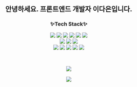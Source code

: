 <div align = "center">

## 안녕하세요. 프론트엔드 개발자 이다은입니다.

### ✨Tech Stack✨

<img src="https://img.shields.io/badge/html-E34F26?style=flat-square&logo=html5&logoColor=white"/> <img src="https://img.shields.io/badge/css-1572B6?style=flat-square&logo=css3&logoColor=white"/> <img src="https://img.shields.io/badge/JavaScript-F7DF1E?style=flat-square&logo=javascript&logoColor=white"/> <img src="https://img.shields.io/badge/TypeScript-3178C6?style=flat-square&logo=typescript&logoColor=white"/>
<img src="https://img.shields.io/badge/React-61DAFB?style=flat-square&logo=react&logoColor=white"/> <img src="https://img.shields.io/badge/Next.js-000000?style=flat-square&logo=next.js&logoColor=white"/> <br />
<img src="https://img.shields.io/badge/Sass/SCSS-CC6699?style=flat-square&logo=Sass&logoColor=white"/> <img src="https://img.shields.io/badge/StyledComponent-DB7093?style=flat-square&logo=styled-components&logoColor=white"/> <img src="https://img.shields.io/badge/@emotion-DB7093?style=flat-square&logoColor=white"/><br />
<img src="https://img.shields.io/badge/Recoil-000000?style=flat-square&logo=react&logoColor=white"/> <img src="https://img.shields.io/badge/ApolloClient-311C87?style=flat-square&logo=apollographql&logoColor=white"/> <img src="https://img.shields.io/badge/ReactHookForm-EC5990?style=flat-square&logo=ReactHookForm&logoColor=white"/> <img src="https://img.shields.io/badge/prettier-F7B93E?style=flat-square&logo=Prettier&logoColor=white"/> <img src="https://img.shields.io/badge/ESLint-4B32C3?style=flat-square&logo=eslint&logoColor=white"/>

<br />
<br />

<img src="https://github-readme-stats.vercel.app/api/top-langs/?username=daeuneeee&layout=compact&theme=radical">

<br />
<br />

<img src="https://github-readme-stats.vercel.app/api?username=daeuneeee&show_icons=true&theme=radical">

</div>
